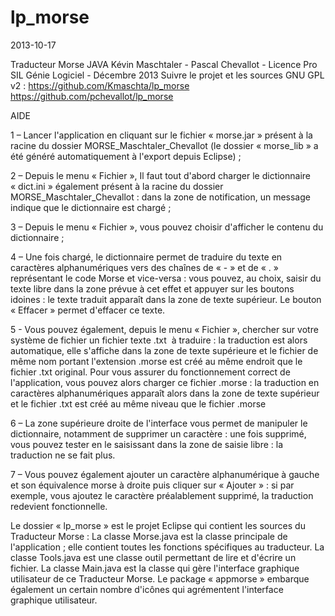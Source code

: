 lp_morse
========
2013-10-17

Traducteur Morse JAVA
Kévin Maschtaler - Pascal Chevallot - Licence Pro SIL Génie Logiciel - Décembre 2013
Suivre le projet et les sources GNU GPL v2 :
https://github.com/Kmaschta/lp_morse
https://github.com/pchevallot/lp_morse


AIDE

1 – Lancer l'application en cliquant sur le fichier « morse.jar » présent à la racine du dossier MORSE_Maschtaler_Chevallot (le dossier « morse_lib » a été généré automatiquement à l'export depuis Eclipse) ;

2 – Depuis le menu « Fichier », Il faut tout d'abord charger le dictionnaire « dict.ini » également présent à la racine du dossier MORSE_Maschtaler_Chevallot : dans la zone de notification, un message indique que le dictionnaire est chargé ;

3 – Depuis le menu « Fichier », vous pouvez choisir d'afficher le contenu du dictionnaire ;

4 – Une fois chargé, le dictionnaire permet de traduire du texte en caractères alphanumériques vers des chaînes de « - » et de « . » représentant le code Morse et vice-versa : vous pouvez, au choix, saisir du texte libre dans la zone prévue à cet effet et appuyer sur les boutons idoines : le texte traduit apparaît dans la zone de texte supérieur. Le bouton « Effacer » permet d'effacer ce texte.

5 - Vous pouvez également, depuis le menu « Fichier », chercher sur votre système de fichier un fichier texte .txt  à traduire : la traduction est alors automatique, elle s'affiche dans la zone de texte supérieure et le fichier de même nom portant l'extension .morse est créé au même endroit que le fichier .txt original.
Pour vous assurer du fonctionnement correct de l'application, vous pouvez alors charger ce fichier .morse : la traduction en caractères alphanumériques apparaît alors dans la zone de texte supérieur et le fichier .txt est créé au même niveau que le fichier .morse

6 – La zone supérieure droite de l'interface vous permet de manipuler le dictionnaire, notamment de supprimer un caractère : une fois supprimé, vous pouvez tester en le saisissant dans la zone de saisie libre : la traduction ne se fait plus.

7 – Vous pouvez également ajouter un caractère alphanumérique à gauche et son équivalence morse à droite puis cliquer sur « Ajouter » : si par exemple, vous ajoutez le caractère préalablement supprimé, la traduction redevient fonctionnelle.

Le dossier « lp_morse » est le projet Eclipse qui contient les sources du Traducteur Morse :
La classe Morse.java est la classe principale de l'application ; elle contient toutes les fonctions spécifiques au traducteur.
La classe Tools.java est une classe outil permettant de lire et d'écrire un fichier.
La classe Main.java est la classe qui gère l'interface graphique utilisateur de ce Traducteur Morse.
Le package « appmorse » embarque également un certain nombre d'icônes qui agrémentent l'interface graphique utilisateur.
